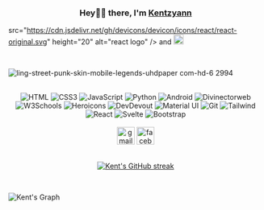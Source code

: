 

<h3 align="center">Hey👋🏻 there, I'm <a href="https://github.com/Kentzyann">Kentzyann</a></h3>

src="https://cdn.jsdelivr.net/gh/devicons/devicon/icons/react/react-original.svg" height="20" alt="react logo" />
  <span> and </span>
  <img src="https://cdn.jsdelivr.net/gh/devicons/devicon/icons/svelte/svelte-original.svg" height="20" alt="svelte logo" />

<br />

![ling-street-punk-skin-mobile-legends-uhdpaper com-hd-6 2994](https://github.com/Kentzyann/KentZyann/assets/157568342/0efc9336-3fe8-42f5-a77e-080d93f6b6d8)

<br />

<div align="center">
    <img src="https://img.shields.io/badge/HTML5-E34F26?style=for-the-badge&logo=html5&logoColor=white" alt="HTML">
    <img src="https://img.shields.io/badge/CSS3-1572B6?style=for-the-badge&logo=css3&logoColor=white" alt="CSS3">
    <img src="https://img.shields.io/badge/JavaScript-F0DB4F?style=for-the-badge&labelColor=black&logo=javascript&logoColor=F0DB4F" alt="JavaScript">
    <img src="https://img.shields.io/badge/Python-3776AB?style=for-the-badge&logo=python&logoColor=white" alt="Python">
    <img src="https://img.shields.io/badge/Android-3DDC84?style=for-the-badge&logo=android&logoColor=white" alt="Android">
    <!-- Divinectorweb and W3Schools logos -->
    <img src="https://img.shields.io/badge/Divinectorweb-000000?style=for-the-badge&logo=divinectorweb&logoColor=white" alt="Divinectorweb">
    <img src="https://img.shields.io/badge/W3Schools-4CAF50?style=for-the-badge&logo=w3schools&logoColor=white" alt="W3Schools">
    <!-- Continuing with other logos -->
    <img src="https://img.shields.io/badge/Heroicons-000000?style=for-the-badge&logo=heroicons&logoColor=white" alt="Heroicons">
    <img src="https://img.shields.io/badge/DevDevout-000000?style=for-the-badge&logo=devdevout&logoColor=white" alt="DevDevout">
    <img src="https://img.shields.io/badge/Material_UI-007FFF?style=for-the-badge&logo=material-ui&logoColor=white" alt="Material UI">
    <img src="https://img.shields.io/badge/Git-F05032?style=for-the-badge&logo=git&logoColor=white" alt="Git">
    <img src="https://img.shields.io/badge/Tailwind_CSS-092749?style=for-the-badge&logo=tailwindcss&logoColor=06B6D4&labelColor=000000" alt="Tailwind">
    <img src="https://img.shields.io/badge/React-61DAFB?style=for-the-badge&labelColor=black&logo=react&logoColor=61DAFB" alt="React">
    <img src="https://img.shields.io/badge/Svelte-FF3E00?style=for-the-badge&logo=svelte&logoColor=white" alt="Svelte">
    <img src="https://img.shields.io/badge/Bootstrap-563D7C?style=for-the-badge&logo=bootstrap&logoColor=white" alt="Bootstrap">
</div>



<br />

<div align="center">
  <img src="https://img.shields.io/static/v1?message=Gmail&logo=gmail&label=&color=D14836&logoColor=white&labelColor=&style=for-the-badge" height="35" alt="gmail logo" />
  <img src="https://img.shields.io/static/v1?message=Facebook&logo=facebook&label=&color=1877F2&logoColor=white&labelColor=&style=for-the-badge" height="35" alt="facebook logo" />
</div>

<br />

<p align="center">
  <a href="https://github.com/KentZyann">
    <img src="https://github-readme-streak-stats.herokuapp.com/?user=KentZyann&theme=radical&border=7F3FBF&background=0D1117" alt="Kent's GitHub streak"/>
  </a>
</p>

<br />

![Kent's Graph](https://github-readme-activity-graph.vercel.app/graph?username=KentZyann&custom_title=Kent%20Zyann's%20GitHub%20Activity%20Graph&bg_color=0D1117&color=7F3FBF&line=7F3FBF&point=7F3FBF&area_color=FFFFFF&title_color=FFFFFF&area=true)
